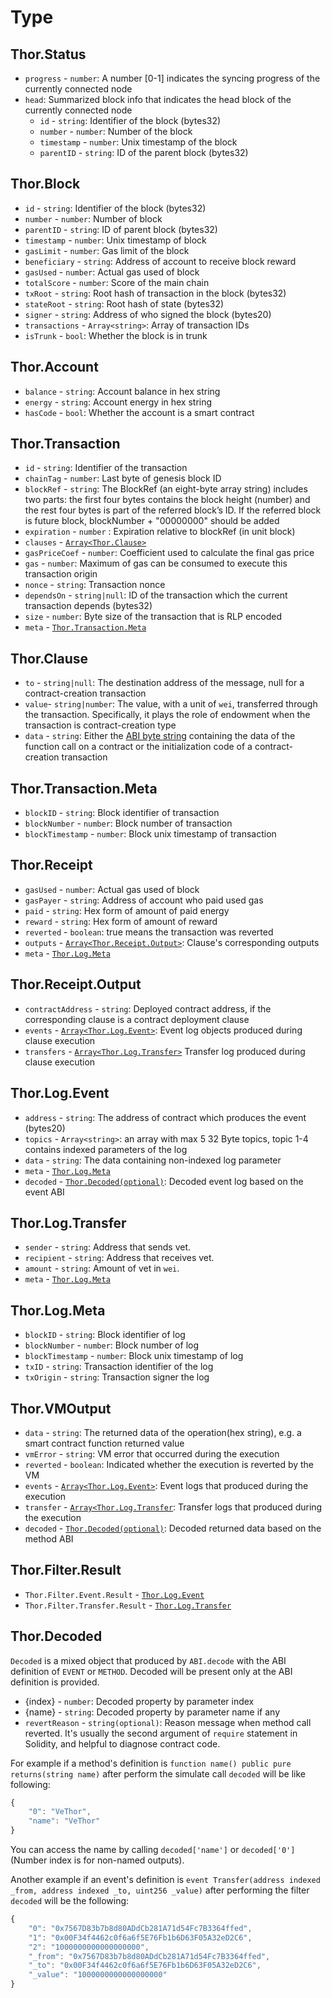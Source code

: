 # Type 
## Thor.Status

+ `progress` - `number`: A number [0-1] indicates the syncing progress of the currently connected node
+ `head`: Summarized block info that indicates the head block of the currently connected node
    + `id` - `string`: Identifier of the block (bytes32)
    + `number` - `number`: Number of the block
    + `timestamp` - `number`: Unix timestamp of the block
    + `parentID` - `string`: ID of the parent block (bytes32)

## Thor.Block

+ `id` - `string`: Identifier of the block (bytes32)
+ `number` - `number`: Number of block
+ `parentID` - `string`: ID of parent block (bytes32)
+ `timestamp` - `number`: Unix timestamp of block
+ `gasLimit` - `number`: Gas limit of the block
+ `beneficiary` - `string`: Address of account to receive block reward
+ `gasUsed` - `number`: Actual gas used of block
+ `totalScore` - `number`: Score of the main chain
+ `txRoot` - `string`: Root hash of transaction in the block (bytes32)
+ `stateRoot` - `string`: Root hash of state (bytes32)
+ `signer` - `string`: Address of who signed the block (bytes20)
+ `transactions` - `Array<string>`: Array of transaction IDs
+ `isTrunk` - `bool`: Whether the block is in trunk

## Thor.Account

+ `balance` - `string`: Account balance in hex string
+ `energy` - `string`: Account energy in hex string
+ `hasCode` - `bool`: Whether the account is a smart contract

## Thor.Transaction

+ `id` - `string`: Identifier of the transaction
+ `chainTag` - `number`: Last byte of genesis block ID
+ `blockRef` - `string`: The BlockRef (an eight-byte array string) includes two parts: the first four bytes contains the block height (number) and the rest four bytes is part of the referred block’s ID. If the referred block is future block, blockNumber + "00000000" should be added
+ `expiration` - `number` : Expiration relative to blockRef (in unit block)
+ `clauses` - [`Array<Thor.Clause>`](#thorclause)
+ `gasPriceCoef` - `number`: Coefficient used to calculate the final gas price
+ `gas`  - `number`: Maximum of gas can be consumed to execute this transaction
origin
+ `nonce` - `string`: Transaction nonce
+ `dependsOn` - `string|null`: ID of the transaction which the current transaction depends (bytes32)
+ `size` - `number`: Byte size of the transaction that is RLP encoded
+ `meta` - [`Thor.Transaction.Meta`](#thortransaction.meta)

## Thor.Clause

+ `to` - `string|null`: The destination address of the message, null for a contract-creation transaction
+ `value`- `string|number`: The value, with a unit of `wei`, transferred through the transaction. Specifically, it plays the role of endowment when the transaction is contract-creation type
+ `data` - `string`: Either the [ABI byte string](http://solidity.readthedocs.io/en/latest/abi-spec.html) containing the data of the function call on a contract or the initialization code of a contract-creation transaction

## Thor.Transaction.Meta

+ `blockID` - `string`: Block identifier of transaction
+ `blockNumber` - `number`: Block number of transaction
+ `blockTimestamp` - `number`: Block unix timestamp of transaction

## Thor.Receipt

+ `gasUsed` - `number`: Actual gas used of block
+ `gasPayer` - `string`: Address of account who paid used gas
+ `paid` - `string`: Hex form of amount of paid energy
+ `reward` - `string`: Hex form of amount of reward
+ `reverted` - `boolean`: true means the transaction was reverted
+ `outputs` - [`Array<Thor.Receipt.Output>`](#thorreceiptoutput): Clause's corresponding outputs
+ `meta` - [`Thor.Log.Meta`](#thorlogmeta)

## Thor.Receipt.Output

+ `contractAddress` - `string`: Deployed contract address, if the corresponding clause is a contract deployment clause
+ `events` - [`Array<Thor.Log.Event>`](#thorlogevent): Event log objects produced during clause execution
+ `transfers` - [`Array<Thor.Log.Transfer>`](#thorlogtransfer) Transfer log produced during clause execution

## Thor.Log.Event

+ `address` - `string`: The address of contract which produces the event (bytes20)
+ `topics` - `Array<string>`: an array with max 5 32 Byte topics, topic 1-4 contains indexed parameters of the log
+ `data` - `string`: The data containing non-indexed log parameter
+ `meta`  - [`Thor.Log.Meta`](#thorlog.meta)
+ `decoded`  - [`Thor.Decoded(optional)`](#thordecoded): Decoded event log based on the event ABI

## Thor.Log.Transfer

+ `sender` - `string`: Address that sends vet.
+ `recipient` - `string`: Address that receives vet.
+ `amount` - `string`: Amount of vet in `wei`.
+ `meta`  - [`Thor.Log.Meta`](#thorlogmeta)

## Thor.Log.Meta

+ `blockID` - `string`: Block identifier of log
+ `blockNumber` - `number`: Block number of log
+ `blockTimestamp` - `number`: Block unix timestamp of log
+ `txID` - `string`: Transaction identifier of the log
+ `txOrigin` - `string`: Transaction signer the log

## Thor.VMOutput

+ `data` - `string`: The returned data of the operation(hex string), e.g. a smart contract function returned value
+ `vmError` - `string`: VM error that occurred during the execution
+ `reverted` - `boolean`: Indicated whether the execution is reverted by the VM
+ `events` - [`Array<Thor.Log.Event>`](#thorlogevent): Event logs that produced during the execution
+ `transfer` - [`Array<Thor.Log.Transfer`](#thorlogtransfer): Transfer logs that produced during the execution
+ `decoded`  - [`Thor.Decoded(optional)`](#thordecoded): Decoded returned data based on the method ABI

## Thor.Filter.Result

+ `Thor.Filter.Event.Result` - [`Thor.Log.Event`](#thorlogevent)
+ `Thor.Filter.Transfer.Result` - [`Thor.Log.Transfer`](#thorlogtransfer)

## Thor.Decoded

`Decoded` is a mixed object that produced by `ABI.decode` with the ABI definition of `EVENT` or `METHOD`. Decoded will be present only at the ABI definition is provided.

+ {index} - `number`: Decoded property by parameter index
+ {name} - `string`: Decoded property by parameter name if any
+ `revertReason` - `string(optional)`: Reason message when method call reverted. It's usually the second argument of `require` statement in Solidity, and helpful to diagnose contract code.

For example if a method's definition is `function name() public pure returns(string name)` after perform the simulate call `decoded` will be like following: 

``` javascript
{
    "0": "VeThor",
    "name": "VeThor"
}
```

You can access the name by calling `decoded['name']` or `decoded['0']`(Number index is for non-named outputs).

Another example if an event's definition is `event Transfer(address indexed _from, address indexed _to, uint256 _value)` after performing the filter `decoded` will be the following: 

``` javascript
{
    "0": "0x7567D83b7b8d80ADdCb281A71d54Fc7B3364ffed",
    "1": "0x00F34f4462c0f6a6f5E76Fb1b6D63F05A32eD2C6",
    "2": "1000000000000000000",
    "_from": "0x7567D83b7b8d80ADdCb281A71d54Fc7B3364ffed",
    "_to": "0x00F34f4462c0f6a6f5E76Fb1b6D63F05A32eD2C6",
    "_value": "1000000000000000000"
}
```